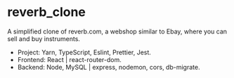# reverb_clone

A simplified clone of reverb.com, a webshop similar to Ebay, where you can sell and buy instruments.

- Project: Yarn, TypeScript, Eslint, Prettier, Jest.
- Frontend: React | react-router-dom.
- Backend: Node, MySQL | express, nodemon, cors, db-migrate.
